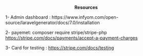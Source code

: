 
<p align="center">
  <b> Resources </b><br>
    
</p>
1- Admin dashboard : 
   https://www.infyom.com/open-source/laravelgenerator/docs/7.0/installation

2- payemet: composer require stripe/stripe-php
 https://stripe.com/docs/payments/accept-a-payment-charges
 
3- Card for testing : https://stripe.com/docs/testing